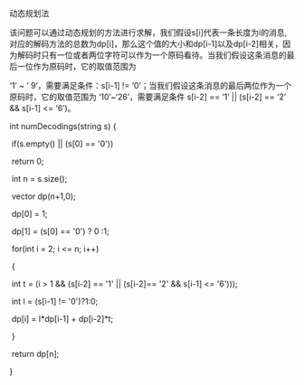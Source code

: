 动态规划法

该问题可以通过动态规划的方法进行求解，我们假设s[i]代表一条长度为i的消息,对应的解码方法的总数为dp[i]，那么这个值的大小和dp[i-1]以及dp[i-2]相关，因为解码时只有一位或者两位字符可以作为一个原码看待。当我们假设这条消息的最后一位作为原码时，它的取值范围为

‘1’ ~ ’ 9’，需要满足条件：s[i-1] != ‘0’；当我们假设这条消息的最后两位作为一个原码时，它的取值范围为 ‘10’~‘26’，需要满足条件 s[i-2] == ‘1’ || (s[i-2] == ‘2’ && s[i-1] <= ‘6’)。



 int numDecodings(string s) {

​    if(s.empty() || (s[0] == '0'))

​      return 0;

​    int n = s.size();

​    vector<int> dp(n+1,0);

​    dp[0] = 1;

​    dp[1] = (s[0] == '0') ? 0 :1;

​    for(int i = 2; i <= n; i++)

​    {

​      int t = (i > 1 && (s[i-2] == '1' || (s[i-2]== '2' && s[i-1] <= '6')));

​      int l = (s[i-1] != '0')?1:0;

​      dp[i] = l*dp[i-1] + dp[i-2]*t;

​    }

​    return dp[n];

  }